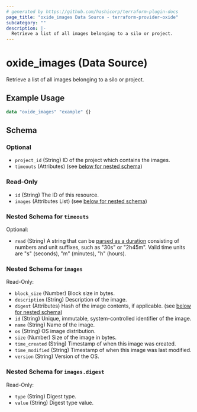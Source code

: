 ```yaml
---
# generated by https://github.com/hashicorp/terraform-plugin-docs
page_title: "oxide_images Data Source - terraform-provider-oxide"
subcategory: ""
description: |-
  Retrieve a list of all images belonging to a silo or project.
---
```


# oxide_images (Data Source)

Retrieve a list of all images belonging to a silo or project.

## Example Usage

```terraform
data "oxide_images" "example" {}
```

<!-- schema generated by tfplugindocs -->
## Schema

### Optional

- `project_id` (String) ID of the project which contains the images.
- `timeouts` (Attributes) (see [below for nested schema](#nestedatt--timeouts))

### Read-Only

- `id` (String) The ID of this resource.
- `images` (Attributes List) (see [below for nested schema](#nestedatt--images))

<a id="nestedatt--timeouts"></a>
### Nested Schema for `timeouts`

Optional:

- `read` (String) A string that can be [parsed as a duration](https://pkg.go.dev/time#ParseDuration) consisting of numbers and unit suffixes, such as "30s" or "2h45m". Valid time units are "s" (seconds), "m" (minutes), "h" (hours).


<a id="nestedatt--images"></a>
### Nested Schema for `images`

Read-Only:

- `block_size` (Number) Block size in bytes.
- `description` (String) Description of the image.
- `digest` (Attributes) Hash of the image contents, if applicable. (see [below for nested schema](#nestedatt--images--digest))
- `id` (String) Unique, immutable, system-controlled identifier of the image.
- `name` (String) Name of the image.
- `os` (String) OS image distribution.
- `size` (Number) Size of the image in bytes.
- `time_created` (String) Timestamp of when this image was created.
- `time_modified` (String) Timestamp of when this image was last modified.
- `version` (String) Version of the OS.

<a id="nestedatt--images--digest"></a>
### Nested Schema for `images.digest`

Read-Only:

- `type` (String) Digest type.
- `value` (String) Digest type value.

